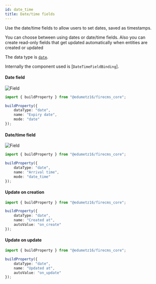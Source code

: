 ```yaml
---
id: date_time
title: Date/time fields
---
```


Use the date/time fields to allow users to set dates, saved as timestamps.

You can choose between using dates or date/time fields. 
Also you can create read-only fields that get updated automatically when 
entities are created or updated

The data type is [`date`](../config/date).

Internally the component used
is [`DateTimeFieldBinding`].

#### Date field

![Field](/img/fields/Date.png)

```typescript jsx
import { buildProperty } from "@edumetz16/firecms_core";

buildProperty({
    dataType: "date",
    name: "Expiry date",
    mode: "date"
});
```

#### Date/time field

![Field](/img/fields/Date_time.png)

```typescript jsx
import { buildProperty } from "@edumetz16/firecms_core";

buildProperty({
    dataType: "date",
    name: "Arrival time",
    mode: "date_time"
});
```

#### Update on creation

```typescript jsx
import { buildProperty } from "@edumetz16/firecms_core";

buildProperty({
    dataType: "date",
    name: "Created at",
    autoValue: "on_create"
});
```

#### Update on update

```typescript jsx
import { buildProperty } from "@edumetz16/firecms_core";

buildProperty({
    dataType: "date",
    name: "Updated at",
    autoValue: "on_update"
});
```
